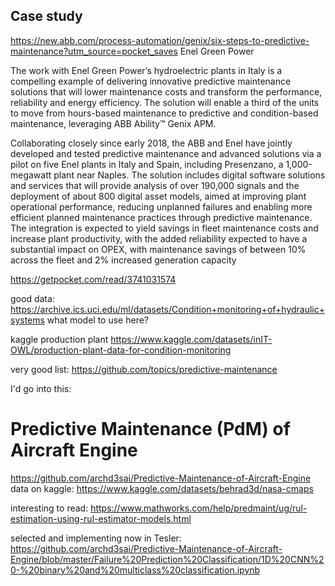 ## Case study

https://new.abb.com/process-automation/genix/six-steps-to-predictive-maintenance?utm_source=pocket_saves
Enel Green Power  
  
The work with Enel Green Power’s hydroelectric plants in Italy is a compelling example of delivering innovative predictive maintenance solutions that will lower maintenance costs and transform the performance, reliability and energy efficiency. The solution will enable a third of the units to move from hours-based maintenance to predictive and condition-based maintenance, leveraging ABB Ability™ Genix APM.  
  
Collaborating closely since early 2018, the ABB and Enel have jointly developed and tested predictive maintenance and advanced solutions via a pilot on five Enel plants in Italy and Spain, including Presenzano, a 1,000-megawatt plant near Naples. The solution includes digital software solutions and services that will provide analysis of over 190,000 signals and the deployment of about 800 digital asset models, aimed at improving plant operational performance, reducing unplanned failures and enabling more efficient planned maintenance practices through predictive maintenance. The integration is expected to yield savings in fleet maintenance costs and increase plant productivity, with the added reliability expected to have a substantial impact on OPEX, with maintenance savings of between 10% across the fleet and 2% increased generation capacity

https://getpocket.com/read/3741031574


good data:
https://archive.ics.uci.edu/ml/datasets/Condition+monitoring+of+hydraulic+systems
what model to use here?


kaggle production plant
https://www.kaggle.com/datasets/inIT-OWL/production-plant-data-for-condition-monitoring

very good list:
https://github.com/topics/predictive-maintenance


I'd go into this:
# Predictive Maintenance (PdM) of Aircraft Engine
https://github.com/archd3sai/Predictive-Maintenance-of-Aircraft-Engine
data on kaggle:
https://www.kaggle.com/datasets/behrad3d/nasa-cmaps


interesting to read:
https://www.mathworks.com/help/predmaint/ug/rul-estimation-using-rul-estimator-models.html


selected and implementing now in Tesler:
https://github.com/archd3sai/Predictive-Maintenance-of-Aircraft-Engine/blob/master/Failure%20Prediction%20Classification/1D%20CNN%20-%20binary%20and%20multiclass%20classification.ipynb